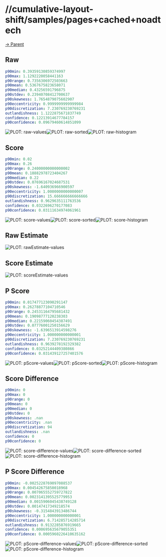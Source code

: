 
# //cumulative-layout-shift/samples/pages+cached+noadtech

[→ Parent](../..)


## Raw


```yaml
p90min: 0.39359130859374997
p90max: 1.1292220058441163
p90range: 0.7356306972503663
p90mean: 0.5367675823658071
p90median: 0.43256591796875
p90stdev: 0.23940708412700637
p90skewness: 1.7654879075602907
p90eccentricity: 0.9999999999999984
p90discretization: 7.230769230769231
outlandishness: 1.1222875671837749
confidence: 0.12213914677784157
p90confidence: 0.09679460614851099

```

![PLOT: raw-values](./raw/values.svg)![PLOT: raw-sorted](./raw/sorted.svg)![PLOT: raw-histogram](./raw/histogram.svg)
## Score


```yaml
p90min: 0.02
p90max: 0.26
p90range: 0.24000000000000002
p90mean: 0.18882978723404267
p90median: 0.22
p90stdev: 0.07696167024687531
p90skewness: -1.640936966900597
p90eccentricity: 1.0000000000000007
p90discretization: 15.666666666666666
outlandishness: 0.9629635111763536
confidence: 0.0322696270177083
p90confidence: 0.03111634974061961

```

![PLOT: score-values](./score/values.svg)![PLOT: score-sorted](./score/sorted.svg)![PLOT: score-histogram](./score/histogram.svg)
## Raw Estimate

![PLOT: rawEstimate-values](./rawEstimate/values.svg)
## Score Estimate

![PLOT: scoreEstimate-values](./scoreEstimate/values.svg)
## P Score


```yaml
p90min: 0.017477123090291147
p90max: 0.26278877104710546
p90range: 0.24531164795681432
p90mean: 0.19098777120238303
p90median: 0.22159060454387491
p90stdev: 0.07776001250156629
p90skewness: -1.6396513914598276
p90eccentricity: 1.000000000000001
p90discretization: 7.230769230769231
outlandishness: 0.9639278192329382
confidence: 0.03252144409380866
p90confidence: 0.031439127257401576

```

![PLOT: pScore-values](./pScore/values.svg)![PLOT: pScore-sorted](./pScore/sorted.svg)![PLOT: pScore-histogram](./pScore/histogram.svg)
## Score Difference


```yaml
p90min: 0
p90max: 0
p90range: 0
p90mean: 0
p90median: 0
p90stdev: 0
p90skewness: .nan
p90eccentricity: .nan
p90discretization: 94
outlandishness: .nan
confidence: 0
p90confidence: 0

```

![PLOT: score-difference-values](./score-difference/values.svg)![PLOT: score-difference-sorted](./score-difference/sorted.svg)![PLOT: score-difference-histogram](./score-difference/histogram.svg)
## P Score Difference


```yaml
p90min: -0.0025228769097088537
p90max: 0.004542675850018968
p90range: 0.007065552759727822
p90mean: 0.0023141395525779953
p90median: 0.0015906045438749128
p90stdev: 0.00147417349218574
p90skewness: -0.3154843913486744
p90eccentricity: 1.000000000000001
p90discretization: 6.714285714285714
outlandishness: 0.9132285876919665
confidence: 0.000695635679055351
p90confidence: 0.0005960226410635162

```

![PLOT: pScore-difference-values](./pScore-difference/values.svg)![PLOT: pScore-difference-sorted](./pScore-difference/sorted.svg)![PLOT: pScore-difference-histogram](./pScore-difference/histogram.svg)